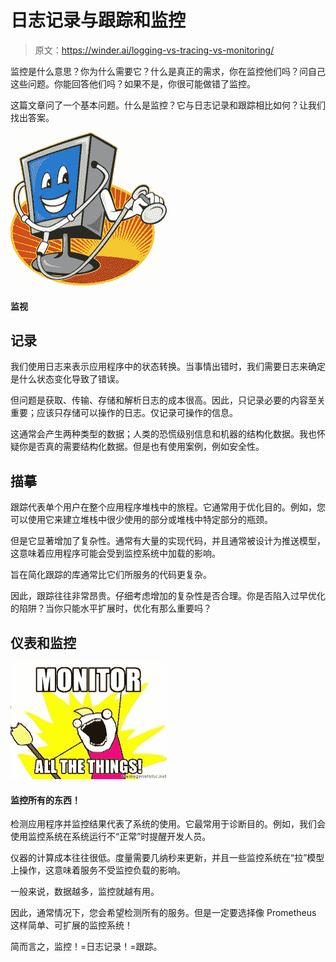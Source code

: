 # 日志记录与跟踪和监控

> 原文：<https://winder.ai/logging-vs-tracing-vs-monitoring/>

监控是什么意思？你为什么需要它？什么是真正的需求，你在监控他们吗？问自己这些问题。你能回答他们吗？如果不是，你很可能做错了监控。

这篇文章问了一个基本问题。什么是监控？它与日志记录和跟踪相比如何？让我们找出答案。

![](img/426af4d0e40643dba060179691d83eaa.png)

#### 监视

## 记录

我们使用日志来表示应用程序中的状态转换。当事情出错时，我们需要日志来确定是什么状态变化导致了错误。

但问题是获取、传输、存储和解析日志的成本很高。因此，只记录必要的内容至关重要；应该只存储可以操作的日志。仅记录可操作的信息。

这通常会产生两种类型的数据；人类的恐慌级别信息和机器的结构化数据。我也怀疑你是否真的需要结构化数据。但是也有使用案例，例如安全性。

## 描摹

跟踪代表单个用户在整个应用程序堆栈中的旅程。它通常用于优化目的。例如，您可以使用它来建立堆栈中很少使用的部分或堆栈中特定部分的瓶颈。

但是它显著增加了复杂性。通常有大量的实现代码，并且通常被设计为推送模型，这意味着应用程序可能会受到监控系统中加载的影响。

旨在简化跟踪的库通常比它们所服务的代码更复杂。

因此，跟踪往往非常昂贵。仔细考虑增加的复杂性是否合理。你是否陷入过早优化的陷阱？当你只能水平扩展时，优化有那么重要吗？

## 仪表和监控

![](img/bbce03ca4a5cc5aa9dc2762f23e51b63.png)

#### 监控所有的东西！

检测应用程序并监控结果代表了系统的使用。它最常用于诊断目的。例如，我们会使用监控系统在系统运行不“正常”时提醒开发人员。

仪器的计算成本往往很低。度量需要几纳秒来更新，并且一些监控系统在“拉”模型上操作，这意味着服务不受监控负载的影响。

一般来说，数据越多，监控就越有用。

因此，通常情况下，您会希望检测所有的服务。但是一定要选择像 Prometheus 这样简单、可扩展的监控系统！

简而言之，监控！=日志记录！=跟踪。